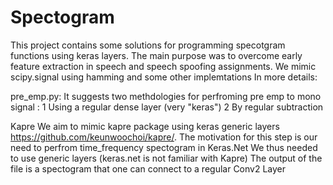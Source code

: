 # Spectogram 

This project contains some solutions for programming specotgram functions using keras layers. The main purpose was to overcome early feature 
extraction in speech and speech spoofing assignments. We mimic scipy.signal using hamming and some other implemtations
In more details:

pre_emp.py: 
It suggests two methdologies for perfroming pre emp to mono signal :
  1 Using a regular dense layer (very "keras")
  2 By regular subtraction 
  
Kapre
We aim to mimic kapre package using keras generic layers https://github.com/keunwoochoi/kapre/. The motivation for this step is our need
 to perfrom time_frequency spectogram  in Keras.Net We thus needed to use generic layers (keras.net is not familiar with Kapre)
 The output of the file is a spectogram that one can connect to a regular Conv2 Layer
 
